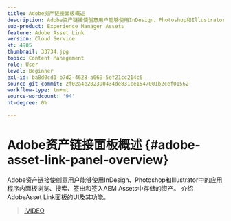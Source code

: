 ```yaml
---
title: Adobe资产链接面板概述
description: Adobe资产链接使创意用户能够使用InDesign、Photoshop和Illustrator中的应用程序内面板浏览、搜索、签出和签入AEM Assets中存储的资产。 介绍AdobeAsset Link面板的UI及其功能。
sub-product: Experience Manager Assets
feature: Adobe Asset Link
version: Cloud Service
kt: 4905
thumbnail: 33734.jpg
topic: Content Management
role: User
level: Beginner
exl-id: ba8d0cd1-b7d2-4628-a069-5ef21cc214c6
source-git-commit: 2f02a4e202390434de831ce1547001b2cef01562
workflow-type: tm+mt
source-wordcount: '94'
ht-degree: 0%

---
```


# Adobe资产链接面板概述 {#adobe-asset-link-panel-overview}

Adobe资产链接使创意用户能够使用InDesign、Photoshop和Illustrator中的应用程序内面板浏览、搜索、签出和签入AEM Assets中存储的资产。 介绍AdobeAsset Link面板的UI及其功能。

>[!VIDEO](https://video.tv.adobe.com/v/33734/?quality=12)
